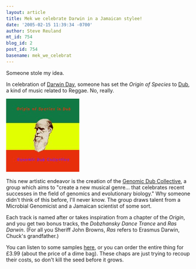 ```yaml
---
layout: article
title: Mek we celebrate Darwin in a Jamaican stylee!
date: '2005-02-15 11:39:34 -0700'
author: Steve Reuland
mt_id: 754
blog_id: 2
post_id: 754
basename: mek_we_celebrat
---
```

Someone stole my idea.  

In celebration of [Darwin Day](http://www.darwinday.org/home/index.html), someone has set the _Origin of Species_ to [Dub](http://en.wikipedia.org/wiki/Dub_music), a kind of music related to Reggae.  No, really.    

<img src="/uploads/2005/Origin Album cover2.jpg" alt="" />

This new artistic endeavor is the creation of the [Genomic Dub Collective](http://www.infection.bham.ac.uk/BPAG/Dub/GDC.html), a group which aims to "create a new musical genre... that celebrates recent successes in the field of genomics and evolutionary biology."  Why someone didn't think of this before, I'll never know.  The group draws talent from a Microbial Genomicist and a Jamaican scientist of some sort.  

Each track is named after or takes inspiration from a chapter of the _Origin_, and you get two bonus tracks, the _Dobzhansky Dance Trance_ and _Ras Darwin_.  (For all you Sheriff John Browns, _Ras_ refers to Erasmus Darwin, Chuck's grandfather.)

You can listen to some samples [here](http://www.infection.bham.ac.uk/BPAG/Dub/Origin/index.html), or you can order the entire thing for £3.99 (about the price of a dime bag).  These chaps are just trying to recoup their costs, so don't kill the seed before it grows.
